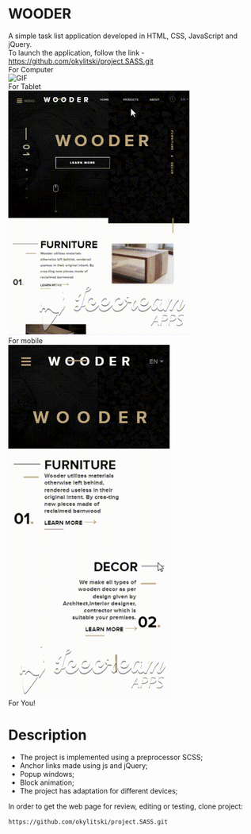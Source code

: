 # WOODER
A simple task list application developed in HTML, CSS, JavaScript and jQuery.<br>
To launch the application, follow the link - https://github.com/okylitski/project.SASS.git<br>
For Сomputer<br>
<img src="/assets/image/Tablet.gif" alt="GIF" style="max-width:100%"><br>
For Tablet<br>
<img src="/assets/image/pad.gif" alt="GIF" style="max-width:100%"><br>
For mobile<br>
<img src="/assets/image/mob.gif" alt="GIF" style="max-width:100%"><br>
For You!<br>


# Description
- The project is implemented using a preprocessor SCSS;
- Anchor links made using js and jQuery;
- Popup windows;
- Block animation;
- The project has adaptation for different devices;

In order to get the web page for review, editing or testing, clone project:
```
https://github.com/okylitski/project.SASS.git
```
